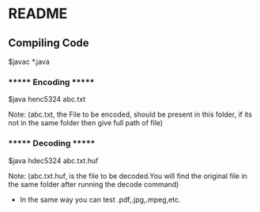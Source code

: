 # README #


## Compiling Code 
 
$javac *.java

### ***** Encoding *****

$java henc5324 abc.txt 

Note: (abc.txt, the File to be encoded, should be present in this folder, if its not in the same folder then give full path of file)

### ***** Decoding *****

$java hdec5324 abc.txt.huf

Note: (abc.txt.huf, is the file to be decoded.You will find the original file in the same folder after running the decode command)

* In the same way you can test .pdf,.jpg,.mpeg,etc.
